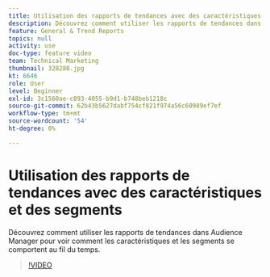 ```yaml
---
title: Utilisation des rapports de tendances avec des caractéristiques et des segments
description: Découvrez comment utiliser les rapports de tendances dans Audience Manager pour voir comment les caractéristiques et les segments se comportent au fil du temps.
feature: General & Trend Reports
topics: null
activity: use
doc-type: feature video
team: Technical Marketing
thumbnail: 328280.jpg
kt: 6646
role: User
level: Beginner
exl-id: 3c1560ae-c893-4055-b9d1-b748beb1218c
source-git-commit: 62b43b5627dabf754cf821f974a56c60989ef7ef
workflow-type: tm+mt
source-wordcount: '54'
ht-degree: 0%

---
```


# Utilisation des rapports de tendances avec des caractéristiques et des segments

Découvrez comment utiliser les rapports de tendances dans Audience Manager pour voir comment les caractéristiques et les segments se comportent au fil du temps.

>[!VIDEO](https://video.tv.adobe.com/v/340798/?quality=12&learn=on&captions=fre_fr)
